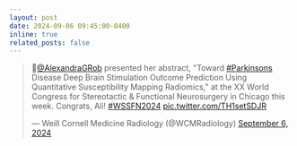 ```yaml
---
layout: post
date: 2024-09-06 09:45:00-0400 
inline: true
related_posts: false
---
```

<blockquote class="twitter-tweet" data-theme="dark"><p lang="en" dir="ltr">🧠<a href="https://twitter.com/AlexandraGRob?ref_src=twsrc%5Etfw">@AlexandraGRob</a> presented her abstract, &quot;Toward <a href="https://twitter.com/hashtag/Parkinsons?src=hash&amp;ref_src=twsrc%5Etfw">#Parkinsons</a> Disease Deep Brain Stimulation Outcome Prediction Using Quantitative Susceptibility Mapping Radiomics,&quot; at the XX World Congress for Stereotactic &amp; Functional Neurosurgery in Chicago this week. Congrats, Ali! <a href="https://twitter.com/hashtag/WSSFN2024?src=hash&amp;ref_src=twsrc%5Etfw">#WSSFN2024</a> <a href="https://t.co/TH1setSDJR">pic.twitter.com/TH1setSDJR</a></p>&mdash; Weill Cornell Medicine Radiology (@WCMRadiology) <a href="https://twitter.com/WCMRadiology/status/1832117057997173102?ref_src=twsrc%5Etfw">September 6, 2024</a></blockquote> <script async src="https://platform.twitter.com/widgets.js" charset="utf-8"></script> 
